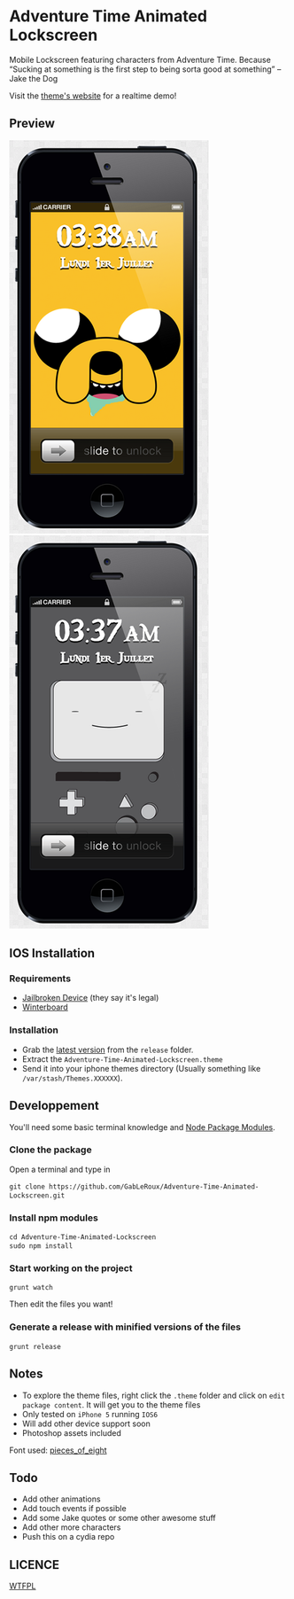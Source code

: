 # Adventure Time Animated Lockscreen

Mobile Lockscreen featuring characters from Adventure Time. Because “Sucking at something is the first step to being sorta good at something” –Jake the Dog

Visit the [theme's website](http://GabLeRoux.github.com/Adventure-Time-Animated-Lockscreen) for a realtime demo!


## Preview

![Jake the dog preview](https://github.com/GabLeRoux/Adventure-Time-Animated-Lockscreen/raw/master/preview/jake.png) ![BMO preview](https://github.com/GabLeRoux/Adventure-Time-Animated-Lockscreen/raw/master/preview/bmo.png)


## IOS Installation

### Requirements
- [Jailbroken Device](http://en.wikipedia.org/wiki/IOS_jailbreaking) (they say it's legal)
- [Winterboard](http://cydia.saurik.com/package/winterboard)

### Installation
* Grab the [latest version](https://github.com/GabLeRoux/Adventure-Time-Animated-Lockscreen/raw/master/release/adventure-time-animated-lockscreen-latest.zip) from the `release` folder.
* Extract the `Adventure-Time-Animated-Lockscreen.theme` 
* Send it into your iphone themes directory (Usually something like `/var/stash/Themes.XXXXXX`).


## Developpement
You'll need some basic terminal knowledge and [Node Package Modules](https://npmjs.org/).

### Clone the package
Open a terminal and type in

	git clone https://github.com/GabLeRoux/Adventure-Time-Animated-Lockscreen.git

### Install npm modules

	cd Adventure-Time-Animated-Lockscreen
	sudo npm install

### Start working on the project

	grunt watch

Then edit the files you want!

### Generate a release with minified versions of the files

	grunt release


## Notes

* To explore the theme files, right click the `.theme` folder and click on `edit package content`. It will get you to the theme files
* Only tested on `iPhone 5` running `IOS6`
* Will add other device support soon
* Photoshop assets included

Font used: [pieces_of_eight](http://www.dafont.com/pieces-of-eight.font)


## Todo

* Add other animations
* Add touch events if possible
* Add some Jake quotes or some other awesome stuff
* Add other more characters
* Push this on a cydia repo


## LICENCE

[WTFPL](http://www.wtfpl.net/txt/copying/)
